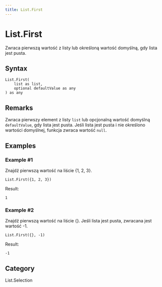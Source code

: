 ```yaml
---
title: List.First
---
```


# List.First


Zwraca pierwszą wartość z listy lub określoną wartość domyślną, gdy lista jest pusta.


## Syntax

```powerquery
List.First(
    list as list,
    optional defaultValue as any
) as any
```


## Remarks

Zwraca pierwszy element z listy <code>list</code> lub opcjonalną wartość domyślną <code>defaultValue</code>, gdy lista jest pusta.    Jeśli lista jest pusta i nie określono wartości domyślnej, funkcja zwraca wartość <code>null</code>.


## Examples

### Example #1 
Znajdź pierwszą wartość na liście \{1, 2, 3}.
```powerquery
List.First({1, 2, 3})
```

Result: 
```powerquery
1
```


### Example #2 
Znajdź pierwszą wartość na liście \{}. Jeśli lista jest pusta, zwracana jest wartość -1.
```powerquery
List.First({}, -1)
```

Result: 
```powerquery
-1
```




## Category
List.Selection
